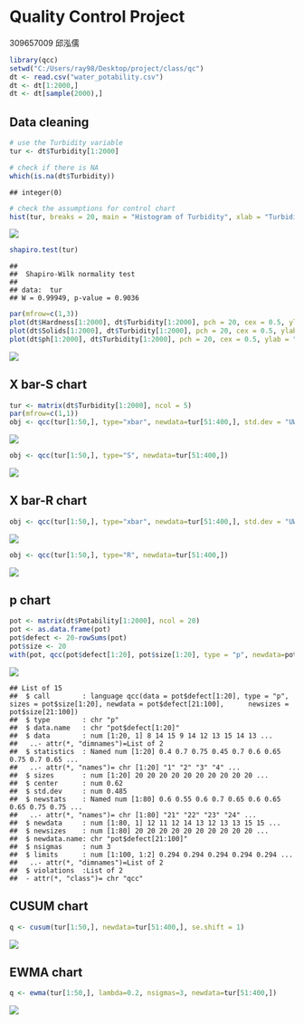 Quality Control Project
================
309657009 邱泓儒

``` r
library(qcc)
setwd("C:/Users/ray98/Desktop/project/class/qc")
dt <- read.csv("water_potability.csv")
dt <- dt[1:2000,]
dt <- dt[sample(2000),]
```

## Data cleaning

``` r
# use the Turbidity variable
tur <- dt$Turbidity[1:2000]

# check if there is NA
which(is.na(dt$Turbidity))
```

    ## integer(0)

``` r
# check the assumptions for control chart
hist(tur, breaks = 20, main = "Histogram of Turbidity", xlab = "Turbidity")
```

![](quality-control_files/figure-gfm/unnamed-chunk-2-1.png)<!-- -->

``` r
shapiro.test(tur)
```

    ## 
    ##  Shapiro-Wilk normality test
    ## 
    ## data:  tur
    ## W = 0.99949, p-value = 0.9036

``` r
par(mfrow=c(1,3))
plot(dt$Hardness[1:2000], dt$Turbidity[1:2000], pch = 20, cex = 0.5, ylab = "Turbidity", xlab = "Hardness")
plot(dt$Solids[1:2000], dt$Turbidity[1:2000], pch = 20, cex = 0.5, ylab = "Turbidity", xlab = "Solids")
plot(dt$ph[1:2000], dt$Turbidity[1:2000], pch = 20, cex = 0.5, ylab = "Turbidity", xlab = "ph")
```

![](quality-control_files/figure-gfm/unnamed-chunk-2-2.png)<!-- -->

## X bar-S chart

``` r
tur <- matrix(dt$Turbidity[1:2000], ncol = 5)
par(mfrow=c(1,1))
obj <- qcc(tur[1:50,], type="xbar", newdata=tur[51:400,], std.dev = "UWAVE-SD")
```

![](quality-control_files/figure-gfm/unnamed-chunk-3-1.png)<!-- -->

``` r
obj <- qcc(tur[1:50,], type="S", newdata=tur[51:400,])
```

![](quality-control_files/figure-gfm/unnamed-chunk-3-2.png)<!-- -->

## X bar-R chart

``` r
obj <- qcc(tur[1:50,], type="xbar", newdata=tur[51:400,], std.dev = "UWAVE-R")
```

![](quality-control_files/figure-gfm/unnamed-chunk-4-1.png)<!-- -->

``` r
obj <- qcc(tur[1:50,], type="R", newdata=tur[51:400,])
```

![](quality-control_files/figure-gfm/unnamed-chunk-4-2.png)<!-- -->

## p chart

``` r
pot <- matrix(dt$Potability[1:2000], ncol = 20)
pot <- as.data.frame(pot)
pot$defect <- 20-rowSums(pot)
pot$size <- 20
with(pot, qcc(pot$defect[1:20], pot$size[1:20], type = "p", newdata=pot$defect[21:100], newsizes=pot$size[21:100]))
```

![](quality-control_files/figure-gfm/unnamed-chunk-5-1.png)<!-- -->

    ## List of 15
    ##  $ call        : language qcc(data = pot$defect[1:20], type = "p", sizes = pot$size[1:20], newdata = pot$defect[21:100],      newsizes = pot$size[21:100])
    ##  $ type        : chr "p"
    ##  $ data.name   : chr "pot$defect[1:20]"
    ##  $ data        : num [1:20, 1] 8 14 15 9 14 12 13 15 14 13 ...
    ##   ..- attr(*, "dimnames")=List of 2
    ##  $ statistics  : Named num [1:20] 0.4 0.7 0.75 0.45 0.7 0.6 0.65 0.75 0.7 0.65 ...
    ##   ..- attr(*, "names")= chr [1:20] "1" "2" "3" "4" ...
    ##  $ sizes       : num [1:20] 20 20 20 20 20 20 20 20 20 20 ...
    ##  $ center      : num 0.62
    ##  $ std.dev     : num 0.485
    ##  $ newstats    : Named num [1:80] 0.6 0.55 0.6 0.7 0.65 0.6 0.65 0.65 0.75 0.75 ...
    ##   ..- attr(*, "names")= chr [1:80] "21" "22" "23" "24" ...
    ##  $ newdata     : num [1:80, 1] 12 11 12 14 13 12 13 13 15 15 ...
    ##  $ newsizes    : num [1:80] 20 20 20 20 20 20 20 20 20 20 ...
    ##  $ newdata.name: chr "pot$defect[21:100]"
    ##  $ nsigmas     : num 3
    ##  $ limits      : num [1:100, 1:2] 0.294 0.294 0.294 0.294 0.294 ...
    ##   ..- attr(*, "dimnames")=List of 2
    ##  $ violations  :List of 2
    ##  - attr(*, "class")= chr "qcc"

## CUSUM chart

``` r
q <- cusum(tur[1:50,], newdata=tur[51:400,], se.shift = 1)
```

![](quality-control_files/figure-gfm/unnamed-chunk-6-1.png)<!-- -->

## EWMA chart

``` r
q <- ewma(tur[1:50,], lambda=0.2, nsigmas=3, newdata=tur[51:400,]) 
```

![](quality-control_files/figure-gfm/unnamed-chunk-7-1.png)<!-- -->
